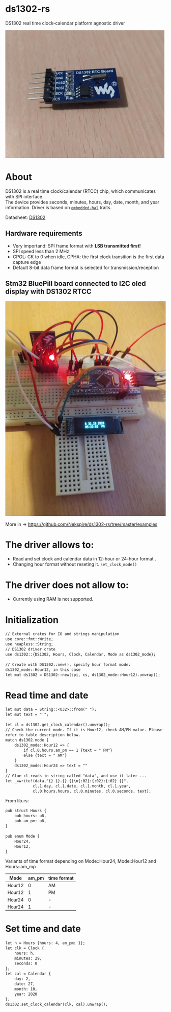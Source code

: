 # ds1302-rs
 DS1302 real time clock-calendar platform agnostic driver 

![](images/ds1302_board.jpg)

 # About
 
 DS1302 is a real time clock/calendar (RTCC) chip, which communicates with SPI interface.  
 The device provides seconds, minutes, hours, day, date, month, and year information.
 Driver is based on [`embedded-hal`] traits.
 
 [`embedded-hal`]: https://github.com/rust-embedded/embedded-hal
 
 Datasheet: [DS1302](https://datasheets.maximintegrated.com/en/ds/DS1302.pdf)
 
 ## Hardware requirements
 - Very importand: SPI frame format with **LSB transmitted first!**
 - SPI speed less than 2 MHz
 - CPOL: CK to 0 when idle, CPHA: the first clock transition is the first data capture edge
 - Default 8-bit data frame format is selected for transmission/reception
 
 ## Stm32 BluePill board connected to I2C oled display with DS1302 RTCC 
 
 ![](images/ds1302_bluepill_oled.jpg)
 
 More in -> https://github.com/Nekspire/ds1302-rs/tree/master/examples
 
 # The driver allows to:
 
 - Read and set clock and calendar data in 12-hour or 24-hour format .
 - Changing hour format without reseting it. `set_clock_mode()`
 
 # The driver does not allow to:
 
 - Currently using RAM is not supported.
 
 # Initialization
 
 ```
 // External crates for IO and strings manipulation 
 use core::fmt::Write;
 use heapless::String;
 // DS1302 driver crate
 use ds1302::{DS1302, Hours, Clock, Calendar, Mode as ds1302_mode};
 
 // Create with DS1302::new(), specify hour format mode: ds1302_mode::Hour12, in this case
 let mut ds1302 = DS1302::new(spi, cs, ds1302_mode::Hour12).unwrap();
 
 ```
  # Read time and date
 ```
 let mut data = String::<U32>::from(" ");
 let mut text = " ";

 let cl = ds1302.get_clock_calendar().unwrap();
 // Check the current mode. If it is Hour12, check AM/PM value. Please refer to table description below.
 match ds1302.mode {
     ds1302_mode::Hour12 => {
         if cl.0.hours.am_pm == 1 {text = " PM"}
         else {text = " AM"}
     }
     ds1302_mode::Hour24 => text = ""
 }
 // Glue cl reads in string called "data", and use it later ...
 let _=write!(data,"{} {}.{}.{}\n{:02}:{:02}:{:02} {}",
             cl.1.day, cl.1.date, cl.1.month, cl.1.year,
             cl.0.hours.hours, cl.0.minutes, cl.0.seconds, text);
 ```
 
 
 From lib.rs:
 ```
 pub struct Hours {
     pub hours: u8,
     pub am_pm: u8,
 } 
 
 pub enum Mode {
     Hour24,
     Hour12,
 }
 ```
 Variants of time format depending on Mode::Hour24, Mode::Hour12 and Hours::am_mp
 
 Mode | am_pm | time format
 --- | --- | ---
 Hour12 | 0 | AM
 Hour12 | 1 | PM
 Hour24 | 0 | -
 Hour24 | 1 | -
 
 
 # Set time and date
 
 ```
 let h = Hours {hours: 4, am_pm: 1};
 let clk = Clock {
     hours: h,
     minutes: 29,
     seconds: 0
 };
 let cal = Calendar {
     day: 2,
     date: 27,
     month: 10,
     year: 2020
 };
 ds1302.set_clock_calendar(clk, cal).unwrap();
 
 ```
 
